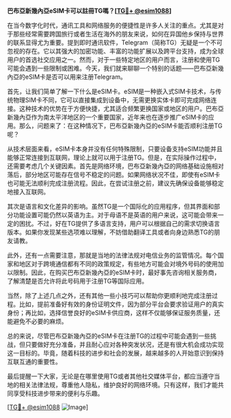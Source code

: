 **巴布亞新幾內亞eSIM卡可以註冊TG嗎？[[TG💪+ @esim1088](https://t.me/s/esim1088)]**

在当今数字化时代，通讯工具和网络服务的便捷性是许多人关注的重点。尤其是对于那些经常需要跨国旅行或者生活在海外的朋友来说，如何在异国他乡保持与世界的联系显得尤为重要。提到即时通讯软件，Telegram（简称TG）无疑是一个不可忽视的存在。它以其强大的加密功能、丰富的功能扩展以及跨平台支持，成为全球用户的首选社交应用之一。然而，对于一些特定地区的用户而言，注册和使用TG可能会遇到一些限制或困难。今天，我们就来聊聊一个特别的话题——巴布亞新幾內亞的eSIM卡是否可以用来注册Telegram。

首先，让我们简单了解一下什么是eSIM卡。eSIM是一种嵌入式SIM卡技术，与传统物理SIM卡不同，它可以直接集成到设备中，无需更换实体卡即可完成网络连接。这种技术的优势在于方便快捷，尤其适合频繁更换国家或地区的用户。巴布亞新幾內亞作为南太平洋地区的一个重要国家，近年来也在逐步推广eSIM卡的应用。那么，问题来了：在这种情况下，巴布亞新幾內亞的eSIM卡能否顺利注册TG呢？

从技术层面来看，eSIM卡本身并没有任何特殊限制，只要设备支持eSIM功能并且能够正常连接到互联网，理论上就可以用于注册TG。但是，在实际操作过程中，还需要考虑几个关键因素。首先是网络环境，巴布亞新幾內亞的网络基础设施相对落后，部分地区可能存在信号不稳定的问题。如果网络状况不佳，即使有eSIM卡也可能无法顺利完成注册流程。因此，在尝试注册之前，建议先确保设备能够稳定地接入互联网。

其次是语言和文化差异的影响。虽然TG是一个国际化的应用程序，但其界面和部分功能设置可能仍然以英语为主。对于母语不是英语的用户来说，这可能会带来一定的困扰。不过，好在TG提供了多语言支持，用户可以根据自己的需求切换语言版本。如果你发现某些选项难以理解，不妨借助翻译工具或者向身边熟悉TG的朋友请教。

此外，还有一点需要注意，那就是当地的法律法规对电信业务的监管情况。每个国家和地区对于跨境通信都有不同的政策规定，有些地方可能会对境外号码的使用加以限制。因此，在购买巴布亞新幾內亞的eSIM卡时，最好事先咨询相关服务商，了解清楚是否允许将此号码用于注册TG等国际应用。

当然，除了上述几点之外，还有其他一些小技巧可以帮助你更顺利地完成注册过程。比如，提前准备好有效的身份证明文件，因为部分平台会要求验证用户的真实身份；再比如，选择信誉良好的eSIM卡供应商，这样不仅能够保证服务质量，还能避免不必要的麻烦。

总的来说，尽管巴布亞新幾內亞的eSIM卡在注册TG的过程中可能会遇到一些挑战，但只要做好充分准备，并且耐心应对各种突发状况，还是有很大机会成功实现这一目标的。毕竟，随着科技的进步和社会的发展，越来越多的人开始意识到保持互联互通的重要性。

最后提醒一下大家，无论是在哪里使用TG或者其他社交媒体平台，都应当遵守当地的相关法律法规，尊重他人隐私，维护良好的网络环境。只有这样，我们才能共同享受科技进步带来的便利与乐趣。

[[TG💪+ @esim1088](https://t.me/s/esim1088) ![Image](https://i.postimg.cc/4NQfJmqS/Snipaste-2025-05-13-00-14-12.png)]